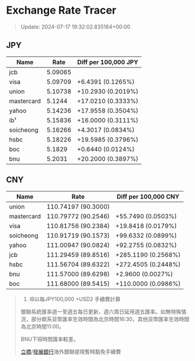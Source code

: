 # Exchange Rate Tracer

> Update: 2024-07-17 19:32:02.835164+00:00

## JPY

| Name       |    Rate | Diff per 100,000 JPY   |
|------------|---------|------------------------|
| jcb        | 5.09065 |                        |
| visa       | 5.09709 | +6.4391 (0.1265%)      |
| union      | 5.10738 | +10.2930 (0.2019%)     |
| mastercard | 5.1244  | +17.0210 (0.3333%)     |
| yahoo      | 5.14236 | +17.9558 (0.3504%)     |
| ib¹        | 5.15836 | +16.0000 (0.3111%)     |
| soicheong  | 5.16266 | +4.3017 (0.0834%)      |
| hsbc       | 5.18226 | +19.5985 (0.3796%)     |
| boc        | 5.1829  | +0.6440 (0.0124%)      |
| bnu        | 5.2031  | +20.2000 (0.3897%)     |

## CNY

| Name       | Rate                | Diff per 100,000 CNY   |
|------------|---------------------|------------------------|
| union      | 110.74197	(90.3000) |                        |
| mastercard | 110.79772	(90.2546) | +55.7490 (0.0503%)     |
| visa       | 110.81756	(90.2384) | +19.8418 (0.0179%)     |
| soicheong  | 110.91719	(90.1573) | +99.6332 (0.0899%)     |
| yahoo      | 111.00947	(90.0824) | +92.2755 (0.0832%)     |
| jcb        | 111.29459	(89.8516) | +285.1190 (0.2568%)    |
| hsbc       | 111.56704	(89.6322) | +272.4505 (0.2448%)    |
| bnu        | 111.57000	(89.6298) | +2.9600 (0.0027%)      |
| boc        | 111.68000	(89.5415) | +110.0000 (0.0986%)    |


> 1. IB以每JPY100,000 +USD2 手續費計算
>
> 銀聯系統匯率週一至週五每日更新，週六周日延用週五匯率。如無特殊情況，部分歐系貨幣匯率生效時間為北京時間16:30，其他貨幣匯率生效時間為北京時間11:00。
>
> BNU下班時間匯率較差。
>
> [立橋](https://www.wlbank.com.mo/uploads/ueditor/file/20181211/1544536513900230.pdf)/[發展銀行](https://www.mdb.com.mo/Service_Charges_20230728.pdf)海外銀聯提現暫時豁免手續費

